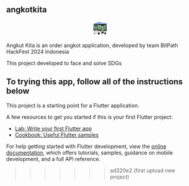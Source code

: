 ## angkotkita

<div style="text-align:center">
  <img src="assets/images/angkotKitaLogo.png" alt="Logo Angkut Kita" width="40" height="40">
</div>

Angkut Kita is an order angkot application, developed by team BitPath HackFest 2024 Indonesia

This project developed to face and solve SDGs

## To trying this app, follow all of the instructions below

This project is a starting point for a Flutter application.

A few resources to get you started if this is your first Flutter project:

- [Lab: Write your first Flutter app](https://docs.flutter.dev/get-started/codelab)
- [Cookbook: Useful Flutter samples](https://docs.flutter.dev/cookbook)

For help getting started with Flutter development, view the
[online documentation](https://docs.flutter.dev/), which offers tutorials,
samples, guidance on mobile development, and a full API reference.
>>>>>>> ad320e2 (first upload new project)

